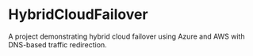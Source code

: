 # HybridCloudFailover
A project demonstrating hybrid cloud failover using Azure and AWS with DNS-based traffic redirection.
